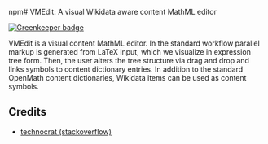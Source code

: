 npm# VMEdit: A visual Wikidata aware content MathML editor

[![Greenkeeper badge](https://badges.greenkeeper.io/ag-gipp/vmedit.svg)](https://greenkeeper.io/)

VMEdit is a visual content MathML editor.
In the standard workflow parallel markup is generated from LaTeX input, which we visualize in expression tree form.
Then, the user alters the tree structure via drag and drop and links symbols to content dictionary entries.
In addition to the standard OpenMath content dictionaries, Wikidata items can be used as content symbols.


## Credits
* [technocrat (stackoverflow)](https://stackoverflow.com/questions/4390436/need-to-allow-encoded-slashes-on-apache/9933890#9933890)
